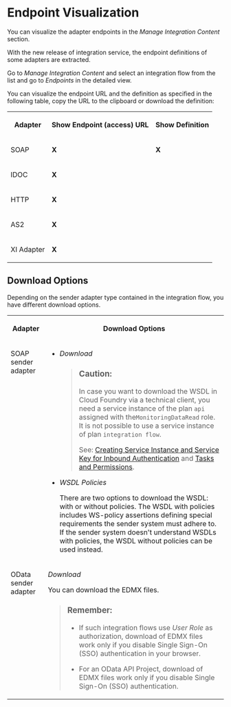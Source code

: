 <!-- loio6c3fb226fe91412d94bbb63ac834b35a -->

# Endpoint Visualization

You can visualize the adapter endpoints in the *Manage Integration Content* section.

With the new release of integration service, the endpoint definitions of some adapters are extracted.

Go to *Manage Integration Content* and select an integration flow from the list and go to *Endpoints* in the detailed view.

You can visualize the endpoint URL and the definition as specified in the following table, copy the URL to the clipboard or download the definition:


<table>
<tr>
<th valign="top">

Adapter

</th>
<th valign="top">

Show Endpoint \(access\) URL

</th>
<th valign="top">

Show Definition

</th>
</tr>
<tr>
<td valign="top">

SOAP

</td>
<td valign="top">

**X** 

</td>
<td valign="top">

**X** 

</td>
</tr>
<tr>
<td valign="top">

IDOC

</td>
<td valign="top">

**X** 

</td>
<td valign="top">



</td>
</tr>
<tr>
<td valign="top">

HTTP

</td>
<td valign="top">

**X** 

</td>
<td valign="top">



</td>
</tr>
<tr>
<td valign="top">

AS2

</td>
<td valign="top">

**X** 

</td>
<td valign="top">



</td>
</tr>
<tr>
<td valign="top">

XI Adapter

</td>
<td valign="top">

**X**

</td>
<td valign="top">

 

</td>
</tr>
</table>



<a name="loio6c3fb226fe91412d94bbb63ac834b35a__section_pyh_p4m_hyb"/>

## Download Options

Depending on the sender adapter type contained in the integration flow, you have different download options.


<table>
<tr>
<th valign="top">

Adapter

</th>
<th valign="top">

Download Options

</th>
</tr>
<tr>
<td valign="top">

SOAP sender adapter

</td>
<td valign="top">

-   *Download*

    > ### Caution:  
    > In case you want to download the WSDL in Cloud Foundry via a technical client, you need a service instance of the plan `api` assigned with the`MonitoringDataRead` role. It is not possible to use a service instance of plan `integration flow`.
    > 
    > See: [Creating Service Instance and Service Key for Inbound Authentication](../40-RemoteSystems/creating-service-instance-and-service-key-for-inbound-authentication-19af5e2.md) and [Tasks and Permissions](../60-Security/tasks-and-permissions-556d557.md).

-   *WSDL Policies*

    There are two options to download the WSDL: with or without policies. The WSDL with policies includes WS-policy assertions defining special requirements the sender system must adhere to. If the sender system doesn't understand WSDLs with policies, the WSDL without policies can be used instead.




</td>
</tr>
<tr>
<td valign="top">

OData sender adapter

</td>
<td valign="top">

*Download*

You can download the EDMX files.

> ### Remember:  
> -   If such integration flows use *User Role* as authorization, download of EDMX files work only if you disable Single Sign-On \(SSO\) authentication in your browser.
> 
> -   For an OData API Project, download of EDMX files work only if you disable Single Sign-On \(SSO\) authentication.



</td>
</tr>
</table>

